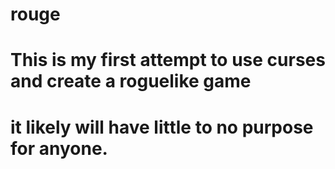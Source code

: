 # rouge

# This is my first attempt to use curses and create a roguelike game
# it likely will have little to no purpose for anyone.
